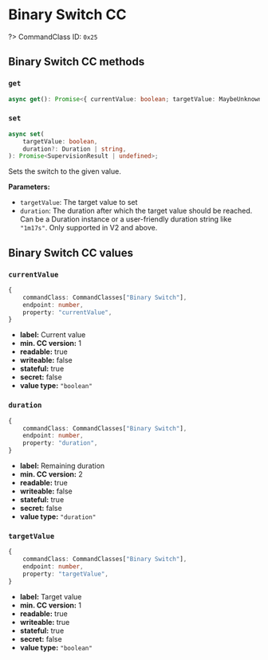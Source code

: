 # Binary Switch CC

?> CommandClass ID: `0x25`

## Binary Switch CC methods

### `get`

```ts
async get(): Promise<{ currentValue: boolean; targetValue: MaybeUnknown<boolean> | undefined; duration: Duration | undefined; } | undefined>;
```

### `set`

```ts
async set(
	targetValue: boolean,
	duration?: Duration | string,
): Promise<SupervisionResult | undefined>;
```

Sets the switch to the given value.

**Parameters:**

- `targetValue`: The target value to set
- `duration`: The duration after which the target value should be reached. Can be a Duration instance or a user-friendly duration string like `"1m17s"`. Only supported in V2 and above.

## Binary Switch CC values

### `currentValue`

```ts
{
	commandClass: CommandClasses["Binary Switch"],
	endpoint: number,
	property: "currentValue",
}
```

- **label:** Current value
- **min. CC version:** 1
- **readable:** true
- **writeable:** false
- **stateful:** true
- **secret:** false
- **value type:** `"boolean"`

### `duration`

```ts
{
	commandClass: CommandClasses["Binary Switch"],
	endpoint: number,
	property: "duration",
}
```

- **label:** Remaining duration
- **min. CC version:** 2
- **readable:** true
- **writeable:** false
- **stateful:** true
- **secret:** false
- **value type:** `"duration"`

### `targetValue`

```ts
{
	commandClass: CommandClasses["Binary Switch"],
	endpoint: number,
	property: "targetValue",
}
```

- **label:** Target value
- **min. CC version:** 1
- **readable:** true
- **writeable:** true
- **stateful:** true
- **secret:** false
- **value type:** `"boolean"`
